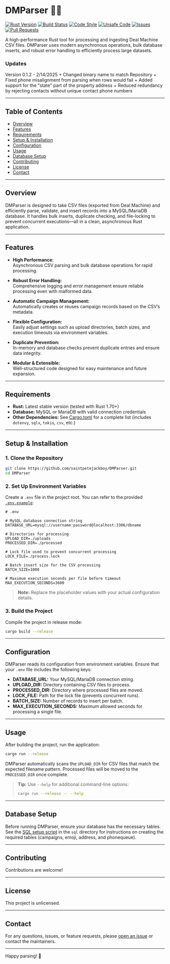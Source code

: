 # DMParser 📜✨

[![Rust Version](https://img.shields.io/badge/rustc-1.71+-blue?style=flat-square)](https://blog.rust-lang.org/)
[![Build Status](https://github.com/saintpetejackboy/DMParser/actions/workflows/rust.yml/badge.svg)](https://github.com/saintpetejackboy/DMParser/actions)
[![Code Style](https://img.shields.io/badge/rustfmt-checked-blue?style=flat-square)](https://github.com/rust-lang/rustfmt)
[![Unsafe Code](https://img.shields.io/badge/unsafe-0%25-green?style=flat-square)](https://doc.rust-lang.org/book/ch19-01-unsafe-rust.html)
[![Issues](https://img.shields.io/github/issues/saintpetejackboy/DMParser?style=flat-square)](https://github.com/saintpetejackboy/DMParser/issues)
[![Pull Requests](https://img.shields.io/github/issues-pr/saintpetejackboy/DMParser?style=flat-square)](https://github.com/saintpetejackboy/DMParser/pulls)



A high-performance Rust tool for processing and ingesting Deal Machine CSV files. DMParser uses modern asynchronous operations, bulk database inserts, and robust error handling to efficiently process large datasets.

### Updates
Version 0.1.2 - 2/14/2025
	+ Changed binary name to match Repository
	+ Fixed phone misalignment from parsing when rows would fail
	+ Added support for the "state" part of the property address
	+ Reduced redundancy by rejecting contacts without unique contact phone numbers

---

## Table of Contents

- [Overview](#overview)
- [Features](#features)
- [Requirements](#requirements)
- [Setup & Installation](#setup--installation)
- [Configuration](#configuration)
- [Usage](#usage)
- [Database Setup](#database-setup)
- [Contributing](#contributing)
- [License](#license)
- [Contact](#contact)

---

## Overview

DMParser is designed to take CSV files (exported from Deal Machine) and efficiently parse, validate, and insert records into a MySQL/MariaDB database. It handles bulk inserts, duplicate checking, and file-locking to prevent concurrent executions—all in a clean, asynchronous Rust application.

---

## Features

- **High Performance:**  
  Asynchronous CSV parsing and bulk database operations for rapid processing.

- **Robust Error Handling:**  
  Comprehensive logging and error management ensure reliable processing even with malformed data.

- **Automatic Campaign Management:**  
  Automatically creates or reuses campaign records based on the CSV’s metadata.

- **Flexible Configuration:**  
  Easily adjust settings such as upload directories, batch sizes, and execution timeouts via environment variables.

- **Duplicate Prevention:**  
  In-memory and database checks prevent duplicate entries and ensure data integrity.

- **Modular & Extensible:**  
  Well-structured code designed for easy maintenance and future expansion.

---

## Requirements

- **Rust:** Latest stable version (tested with Rust 1.70+)
- **Database:** MySQL or MariaDB with valid connection credentials
- **Other Dependencies:** See [Cargo.toml](Cargo.toml) for a complete list (includes `dotenvy`, `sqlx`, `tokio`, `csv`, etc.)

---

## Setup & Installation

### 1. Clone the Repository

```bash
git clone https://github.com/saintpetejackboy/DMParser.git
cd DMParser
```

### 2. Set Up Environment Variables

Create a `.env` file in the project root. You can refer to the provided [`.env.example`](.env.example):

```dotenv
# .env

# MySQL database connection string
DATABASE_URL=mysql://username:password@localhost:3306/dbname

# Directories for processing
UPLOAD_DIR=./uploads
PROCESSED_DIR=./processed

# Lock file used to prevent concurrent processing
LOCK_FILE=./process.lock

# Batch insert size for the CSV processing
BATCH_SIZE=1000

# Maximum execution seconds per file before timeout
MAX_EXECUTION_SECONDS=3600
```

> **Note:** Replace the placeholder values with your actual configuration details.

### 3. Build the Project

Compile the project in release mode:

```bash
cargo build --release
```

---

## Configuration

DMParser reads its configuration from environment variables. Ensure that your `.env` file includes the following keys:

- **DATABASE_URL:** Your MySQL/MariaDB connection string.
- **UPLOAD_DIR:** Directory containing CSV files to process.
- **PROCESSED_DIR:** Directory where processed files are moved.
- **LOCK_FILE:** Path for the lock file (prevents concurrent runs).
- **BATCH_SIZE:** Number of records to insert per batch.
- **MAX_EXECUTION_SECONDS:** Maximum allowed seconds for processing a single file.

---

## Usage

After building the project, run the application:

```bash
cargo run --release
```

DMParser automatically scans the `UPLOAD_DIR` for CSV files that match the expected filename pattern. Processed files will be moved to the `PROCESSED_DIR` once complete.

> **Tip:** Use `--help` for additional command-line options:
> ```bash
> cargo run --release -- --help
> ```

---

## Database Setup

Before running DMParser, ensure your database has the necessary tables. See the [SQL setup script](sql/create_tables.sql) in the `sql` directory for instructions on creating the required tables (campaigns, emoji, address, and phonequeue).


---

## Contributing

Contributions are welcome!

---

## License

This project is unlicensed. 

---

## Contact

For any questions, issues, or feature requests, please [open an issue](https://github.com/saintpetejackboy/DMParser/issues) or contact the maintainers.

---

Happy parsing! 🚀
